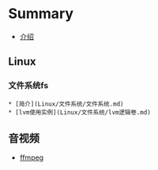 # Summary

* [介绍](README.md)

## Linux

### 文件系统fs

    * [简介](Linux/文件系统/文件系统.md)
    * [lvm使用实例](Linux/文件系统/lvm逻辑卷.md)

## 音视频

  * [ffmpeg](音视频/ffmpeg.md)

